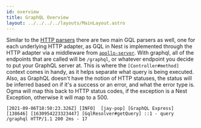 ```yaml
---
id: overview
title: GraphQL Overview
layout: ../../../../layouts/MainLayout.astro
---
```


Similar to the [HTTP parsers](../http/overview) there are two main GQL parsers as well, one for each underlying HTTP adapter, as GQL in Nest is implemented through the HTTP adapter via a middleware from [`apollo-server`](https://www.apollographql.com/docs/apollo-server/). With graphql, all of the endpoints that are called will be `/graphql`, or whatever endpoint you decide to put your GraphQL server at. This is where the `[Controller#method]` context comes in handy, as it helps separate what query is being executed. Also, as GraphQL doesn't have the notion of HTTP statuses, the status will be inferred based on if it's a success or an error, and what the error type is. Ogma will map this back to HTTP status codes, if the exception is a Nest Exception, otherwise it will map to a 500.

```
[2021-09-06T18:50:23.326Z] [INFO]  [jay-pop] [GraphQL Express] [138646] [1630954223323447] [GqlResolver#getQuery] ::1 - query /graphql HTTP/1.1 200 2ms - 17
```
